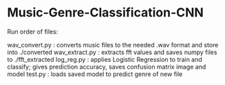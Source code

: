 # Music-Genre-Classification-CNN

Run order of files:

wav_convert.py : converts music files to the needed .wav format and store into ./converted
wav_extract.py : extracts fft values and saves numpy files to ./fft_extracted
log_reg.py : applies Logistic Regression to train and classify; gives prediction accuracy, saves confusion matrix image and model
test.py : loads saved model to predict genre of new file
